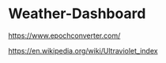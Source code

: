 # Weather-Dashboard

https://www.epochconverter.com/

https://en.wikipedia.org/wiki/Ultraviolet_index